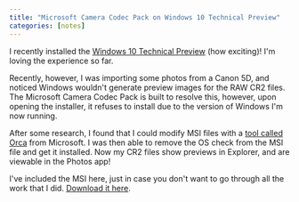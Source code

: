 ```yaml
---
title: "Microsoft Camera Codec Pack on Windows 10 Technical Preview"
categories: [notes]
---
```

I recently installed the [Windows 10 Technical Preview](http://preview.windows.com/) (how exciting)! I'm loving the experience so far.

Recently, however, I was importing some photos from a Canon 5D, and noticed Windows wouldn't generate preview images for the RAW CR2 files. The Microsoft Camera Codec Pack is built to resolve this, however, upon opening the installer, it refuses to install due to the version of Windows I'm now running.

After some research, I found that I could modify MSI files with a [tool called Orca](http://www.brentnorris.net/blog/archives/319) from Microsoft. I was then able to remove the OS check from the MSI file and get it installed. Now my CR2 files show previews in Explorer, and are viewable in the Photos app!

I've included the MSI here, just in case you don't want to go through all the work that I did. [Download it here](/assets/images/2014-10-12-MicrosoftCameraCodecPack-x64.msi).